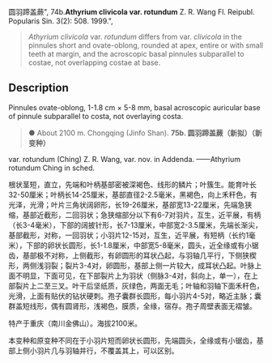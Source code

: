 圆羽蹄盖蕨",
74b.**Athyrium clivicola var. rotundum** Z. R. Wang Fl. Reipubl. Popularis Sin. 3(2): 508. 1999.",

> *Athyrium clivicola* var. *rotundum* differs from var. *clivicola* in the pinnules short and ovate-oblong, rounded at apex, entire or with small teeth at margin, and the acroscopic basal pinnules subparallel to costae, not overlapping costae at base.

## Description
Pinnules ovate-oblong, 1-1.8 cm × 5-8 mm, basal acroscopic auricular base of pinnule subparallel to costa, not overlaying costa.

> ● About 2100 m. Chongqing (Jinfo Shan).
**75b. 圆羽蹄盖蕨（新拟）（新变种）**

var. rotundum (Ching) Z. R. Wang, var. nov. in Addenda. ——Athyrium rotundum Ching in sched.

根状茎短，直立，先端和叶柄基部密被深褐色、线形的鳞片；叶簇生。能育叶长32-50厘米；叶柄长14-25厘米，基部直径2-2.5毫米，黑褐色，向上禾秆色，有光泽，光滑；叶片三角状阔卵形，长19-26厘米，基部宽13-22厘米，先端急狭缩，基部近截形，二回羽状；急狭缩部分以下有6-7对羽片，互生，近平展，有柄（长3-4毫米），下部的阔披针形，长7-13厘米，中部宽2-3.5厘米，先端长渐尖，基部截形，对称，一回羽状；小羽片12-15对，互生，近平展，有短柄（长约1毫米），下部的卵状长圆形，长1-1.8厘米，中部宽5-8毫米，圆头，近全缘或有小锯齿，基部极不对称，上侧截形，有卵圆形的耳状凸起，与羽轴几平行，下侧狭楔形，两侧浅羽裂；裂片3-4对，卵圆形，基部上侧一片较大，成耳状凸起。叶脉上面不明显，下面可见，在下部裂片上为羽状（侧脉3-4对，斜向上，单一），在上部裂片上二至三叉。叶干后坚纸质，灰绿色，两面无毛；叶轴和羽轴下面禾秆色，光滑，上面有贴伏的钻状硬刺。孢子囊群长圆形，每小羽片4-5对，略近主脉；囊群盖短线形，偶有圆肾形，浅褐色，膜质，全缘，宿存。孢子周壁表面无褶皱。

特产于重庆（南川金佛山）。海拔2100米。

本变种和原变种不同在于小羽片短而卵状长圆形，先端圆头，全缘或有小锯齿，基部上侧小羽片几与羽轴并行，不覆盖其上，可以区别。
